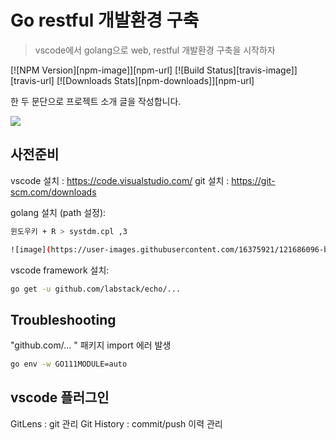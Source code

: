 # Go restful 개발환경 구축
> vscode에서 golang으로 web, restful 개발환경 구축을 시작하자

[![NPM Version][npm-image]][npm-url]
[![Build Status][travis-image]][travis-url]
[![Downloads Stats][npm-downloads]][npm-url]

한 두 문단으로 프로젝트 소개 글을 작성합니다.

![](../header.png)

## 사전준비

vscode 설치 : https://code.visualstudio.com/
git 설치 : https://git-scm.com/downloads

golang 설치 (path 설정):

```sh
윈도우키 + R > systdm.cpl ,3

![image](https://user-images.githubusercontent.com/16375921/121686096-b52a9180-cafb-11eb-9cab-2ee8eb1e72f1.png)

```

vscode framework 설치:

```sh
go get -u github.com/labstack/echo/...
```

## Troubleshooting

"github.com/... " 패키지 import 에러 발생
```sh
go env -w GO111MODULE=auto
```

## vscode 플러그인

GitLens : git 관리
Git History : commit/push 이력 관리
